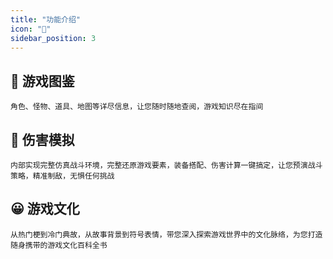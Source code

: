 ```yaml
---
title: "功能介绍"
icon: "💎"
sidebar_position: 3
---
```


## 📄 游戏图鉴

    角色、怪物、道具、地图等详尽信息，让您随时随地查阅，游戏知识尽在指间

## 🎯 伤害模拟

    内部实现完整仿真战斗环境，完整还原游戏要素，装备搭配、伤害计算一键搞定，让您预演战斗策略，精准制敌，无惧任何挑战

## 😀 游戏文化 

    从热门梗到冷门典故，从故事背景到符号表情，带您深入探索游戏世界中的文化脉络，为您打造随身携带的游戏文化百科全书
